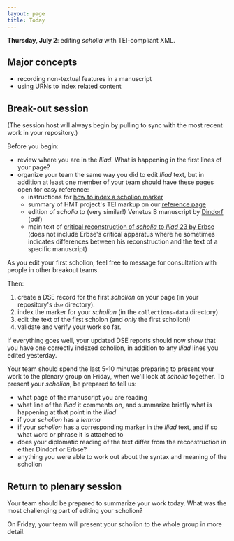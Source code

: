 ```yaml
---
layout: page
title: Today
---
```


**Thursday, July 2**: editing *scholia* with TEI-compliant XML.


##  Major concepts

- recording non-textual features in a manuscript
- using URNs to index related content


## Break-out session



(The session host will always begin by pulling to sync with the most recent work in your repository.)

Before you begin:

- review where you are in the *Iliad*. What is happening in the first lines of your page?
- organize your team the same way you did to edit *Iliad* text, but in addition at least one member of your team should have these pages open for easy reference:
    - instructions for [how to index a scholion marker](https://github.com/neelsmith/transmission-evolution/wiki/Recording-non-textual-features)
    - summary of HMT project's TEI markup on our [reference page](https://homermultitext.github.io/se2020/references/)
    - edition of *scholia* to (very similar!) Venetus B manuscript by [Dindorf](http://www.homermultitext.org/pd-pdfs/Dindorf-v4.pdf) (pdf)
    - main text of [critical reconstruction of *scholia* to *Iliad* 23 by Erbse](https://neelsmith.github.io/transmission-evolution/iliad23-scholia-wh/iliad23.html) (does not include Erbse's critical apparatus where he sometimes indicates differences between his reconstruction and the text of a specific manuscript)



As you edit your first scholion, feel free to message for consultation with people in other breakout teams.





Then:

1. create a DSE record for the first *scholion* on your page (in your repository's `dse` directory).
2. index the marker for your *scholion* (in the `collections-data` directory)
3. edit the text of the first scholon (and *only* the first scholion!)
4. validate and verify your work so far.  

If everything goes well, your updated DSE reports should now show that you have one correctly indexed scholion, in addition to any *Iliad* lines you edited yesterday.

Your team should spend the last 5-10 minutes preparing to present your work to the plenary group on Friday, when we'll look at *scholia* together.  To present your *scholion*, be prepared to tell us:

- what page of the manuscript you are reading
- what line of the *Iliad* it comments on, and summarize briefly what is happening at that point in the *Iliad*
- if your *scholion* has a *lemma*
- if your *scholion* has a corresponding marker in the *Iliad* text, and if so what word or phrase it is attached to
- does your diplomatic reading of the text differ from the reconstruction in either Dindorf or Erbse?
- anything you were able to work out about the syntax and meaning of the scholion


## Return to plenary session

Your team should be prepared to summarize your work today. What was the most challenging part of editing your scholion?

On Friday, your team will present your scholion to the whole group in more detail.
